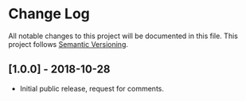 # Change Log
All notable changes to this project will be documented in this file.
This project follows [Semantic Versioning](http://semver.org/).

## [1.0.0] - 2018-10-28
- Initial public release, request for comments.
